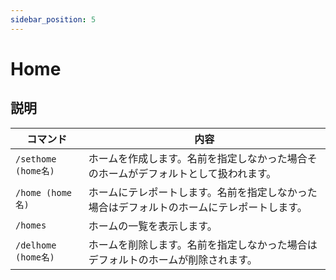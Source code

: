 ```yaml
---
sidebar_position: 5
---
```


# Home
## 説明

| コマンド | 内容 |
| ---- | ---- |
| `/sethome (home名)` | ホームを作成します。名前を指定しなかった場合そのホームがデフォルトとして扱われます。 |
| `/home (home名)` | ホームにテレポートします。名前を指定しなかった場合はデフォルトのホームにテレポートします。 |
| `/homes` | ホームの一覧を表示します。 |
| `/delhome (home名)` |  ホームを削除します。名前を指定しなかった場合はデフォルトのホームが削除されます。 |